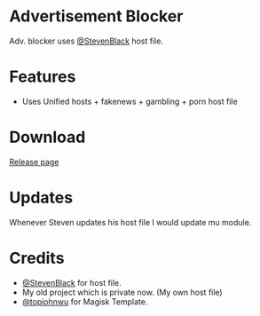 # Advertisement Blocker
Adv. blocker uses [@StevenBlack](https://github.com/StevenBlack) host file.

# Features
- Uses Unified hosts + fakenews + gambling + porn host file

# Download
[Release page](https://github.com/pantsufan/adblocking-module/releases)

# Updates
Whenever Steven updates his host file I would update mu module.

# Credits
- [@StevenBlack](https://github.com/StevenBlack) for host file.
- My old project which is private now. (My own host file)
- [@topjohnwu](https://github.com/topjohnwu) for Magisk Template.
